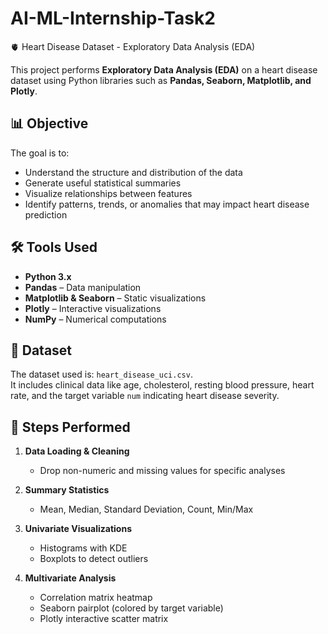 # AI-ML-Internship-Task2

🫀 Heart Disease Dataset - Exploratory Data Analysis (EDA)

This project performs **Exploratory Data Analysis (EDA)** on a heart disease dataset using Python libraries such as **Pandas, Seaborn, Matplotlib, and Plotly**.

## 📊 Objective

The goal is to:
- Understand the structure and distribution of the data
- Generate useful statistical summaries
- Visualize relationships between features
- Identify patterns, trends, or anomalies that may impact heart disease prediction

## 🛠️ Tools Used

- **Python 3.x**
- **Pandas** – Data manipulation
- **Matplotlib & Seaborn** – Static visualizations
- **Plotly** – Interactive visualizations
- **NumPy** – Numerical computations

## 📁 Dataset

The dataset used is: `heart_disease_uci.csv`.  
It includes clinical data like age, cholesterol, resting blood pressure, heart rate, and the target variable `num` indicating heart disease severity.

## 📌 Steps Performed

1. **Data Loading & Cleaning**
   - Drop non-numeric and missing values for specific analyses

2. **Summary Statistics**
   - Mean, Median, Standard Deviation, Count, Min/Max

3. **Univariate Visualizations**
   - Histograms with KDE
   - Boxplots to detect outliers

4. **Multivariate Analysis**
   - Correlation matrix heatmap
   - Seaborn pairplot (colored by target variable)
   - Plotly interactive scatter matrix
